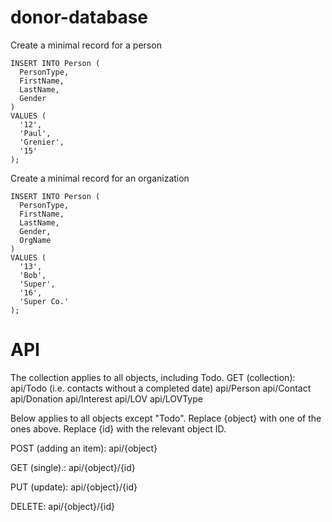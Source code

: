 donor-database
==============

Create a minimal record for a person

```
INSERT INTO Person (
  PersonType,
  FirstName,
  LastName,
  Gender
)
VALUES (
  '12',
  'Paul',
  'Grenier',
  '15'
);
```

Create a minimal record for an organization

```
INSERT INTO Person (
  PersonType,
  FirstName,
  LastName,
  Gender,
  OrgName
)
VALUES (
  '13',
  'Bob',
  'Super',
  '16',
  'Super Co.'
);
```

# API

The collection applies to all objects, including Todo.
GET (collection):
api/Todo  (i.e. contacts without a completed date)
api/Person
api/Contact
api/Donation
api/Interest
api/LOV
api/LOVType

Below applies to all objects except "Todo". Replace {object} with one of the ones above. Replace {id} with the relevant object ID.

POST (adding an item):
api/{object}

GET (single).:
api/{object}/{id}

PUT (update):
api/{object}/{id}

DELETE:
api/{object}/{id}